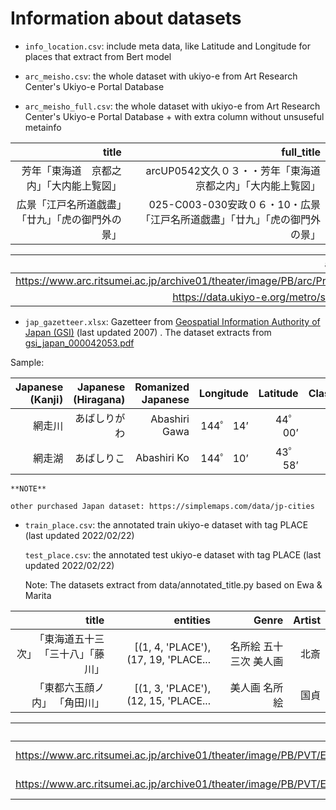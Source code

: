 # Information about datasets

- `info_location.csv`: include meta data, like Latitude and Longitude
  for places that extract from Bert model

- `arc_meisho.csv`: the whole dataset with ukiyo-e from Art Research Center's
  Ukiyo-e Portal Database

- `arc_meisho_full.csv`: the whole dataset with ukiyo-e from Art Research Center's
  Ukiyo-e Portal Database + with extra column without unsuseful metainfo

|                    title |                                   full_title |
|-------------------------:|---------------------------------------------:|
|     芳年「東海道　京都之内」「大内能上覧図」 |          arcUP0542文久０３・・芳年「東海道　京都之内」「大内能上覧図」 |
| 広景「江戸名所道戯盡」「廿九」「虎の御門外の景」 | 025-C003-030安政０６・10・広景「江戸名所道戯盡」「廿九」「虎の御門外の景」 |

|                                                                 actual_img_link Japanese |                                                                               thub_img_link | 
|-----------------------------------------------------------------------------------------:|--------------------------------------------------------------------------------------------:|
| https://www.arc.ritsumei.ac.jp/archive01/theater/image/PB/arc/Prints/arcUP/arcUP0542.jpg | https://www.arc.ritsumei.ac.jp/archive01/theater/th_image/PB/arc/Prints/arcUP/arcUP0542.jpg | 
|                                   https://data.ukiyo-e.org/metro/scaled/025-C003-030.jpg |                                      https://data.ukiyo-e.org/metro/scaled/025-C003-030.jpg |

- `jap_gazetteer.xlsx`: Gazetteer
  from [Geospatial Information Authority of Japan (GSI)](https://www.gsi.go.jp/ENGLISH/pape_e300284.html)
  (last updated 2007) . The dataset extracts
  from [gsi_japan_000042053.pdf](https://github.com/Connalia/ai-jan-art/blob/main/doc/!data/gsi_japan_000042053.pdf)

Sample:

| Japanese (Kanji) | Japanese (Hiragana) | Romanized Japanese | Longitude | Latitude | Classification |
|-----------------:|--------------------:|-------------------:|----------:|---------:|---------------:|
|              網走川 |              あばしりがわ |      Abashiri Gawa |  144゜ 14’ |  44゜ 00’ |          River |
|              網走湖 |               あばしりこ |        Abashiri Ko |  144゜ 10’ |  43゜ 58’ |           Lake |

    **NOTE** 

    other purchased Japan dataset: https://simplemaps.com/data/jp-cities

- `train_place.csv`: the annotated train ukiyo-e dataset with tag PLACE (last updated 2022/02/22)

  `test_place.csv`: the annotated test ukiyo-e dataset with tag PLACE (last updated 2022/02/22)

  Note: The datasets extract from data/annotated_title.py based on Ewa & Marita

|               title |                             entities |          Genre | Artist | 
|--------------------:|-------------------------------------:|---------------:|-------:|
| 「東海道五十三次」 「三十八」「藤川」 | [(1, 4, 'PLACE'), (17, 19, 'PLACE... | 名所絵  五十三次  美人画 |     北斎 |  
|     「東都六玉顔ノ内」 「角田川」 | [(1, 3, 'PLACE'), (12, 15, 'PLACE... |       美人画  名所絵 |     国貞 |   

|                                                                            Image URL |                                          Permalink |
|-------------------------------------------------------------------------------------:|---------------------------------------------------:|
| https://www.arc.ritsumei.ac.jp/archive01/theater/image/PB/PVT/Ebi/Prints/Ebi0043.jpg | https://www.dh-jac.net/db/nishikie/Ebi0043/2021d7/ |
| https://www.arc.ritsumei.ac.jp/archive01/theater/image/PB/PVT/Ebi/Prints/Ebi0091.jpg | https://www.dh-jac.net/db/nishikie/Ebi0091/2021d7/ |
